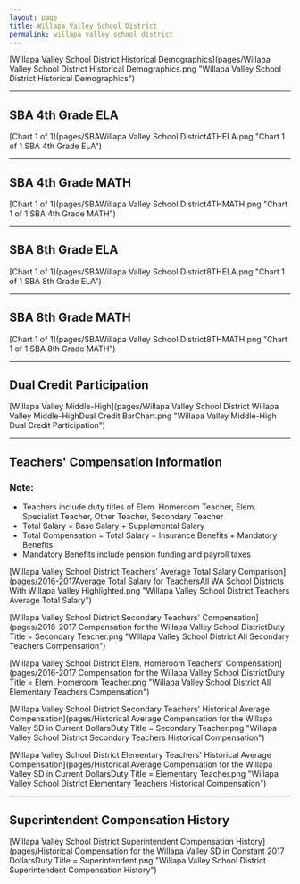 ```yaml
---
layout: page
title: Willapa Valley School District
permalink: willapa valley school district
---
```



[Willapa Valley School District Historical Demographics](pages/Willapa Valley School District Historical Demographics.png "Willapa Valley School District Historical Demographics")

___

## SBA 4th Grade ELA

[Chart 1 of 1](pages/SBAWillapa Valley School District4THELA.png "Chart 1 of 1 SBA 4th Grade ELA")


___

## SBA 4th Grade MATH

[Chart 1 of 1](pages/SBAWillapa Valley School District4THMATH.png "Chart 1 of 1 SBA 4th Grade MATH")


___

## SBA 8th Grade ELA

[Chart 1 of 1](pages/SBAWillapa Valley School District8THELA.png "Chart 1 of 1 SBA 8th Grade ELA")


___

## SBA 8th Grade MATH

[Chart 1 of 1](pages/SBAWillapa Valley School District8THMATH.png "Chart 1 of 1 SBA 8th Grade MATH")


___

## Dual Credit Participation

[Willapa Valley Middle-High](pages/Willapa Valley School District Willapa Valley Middle-HighDual Credit BarChart.png "Willapa Valley Middle-High Dual Credit Participation")


___

## Teachers' Compensation Information
### Note:
- Teachers include duty titles of Elem. Homeroom Teacher, Elem. Specialist Teacher, Other Teacher, Secondary Teacher
- Total Salary = Base Salary + Supplemental Salary
- Total Compensation = Total Salary + Insurance Benefits + Mandatory Benefits
- Mandatory Benefits include pension funding and payroll taxes

[Willapa Valley School District Teachers' Average Total Salary Comparison](pages/2016-2017Average Total Salary for TeachersAll WA School Districts With Willapa Valley Highlighted.png "Willapa Valley School District Teachers Average Total Salary")

[Willapa Valley School District Secondary Teachers' Compensation](pages/2016-2017 Compensation for the Willapa Valley School DistrictDuty Title = Secondary Teacher.png "Willapa Valley School District All Secondary Teachers Compensation")

[Willapa Valley School District Elem. Homeroom Teachers' Compensation](pages/2016-2017 Compensation for the Willapa Valley School DistrictDuty Title = Elem. Homeroom Teacher.png "Willapa Valley School District All Elementary Teachers Compensation")

[Willapa Valley School District Secondary Teachers' Historical Average Compensation](pages/Historical Average Compensation for the Willapa Valley SD in Current DollarsDuty Title = Secondary Teacher.png "Willapa Valley School District Secondary Teachers Historical Compensation")

[Willapa Valley School District Elementary Teachers' Historical Average Compensation](pages/Historical Average Compensation for the Willapa Valley SD in Current DollarsDuty Title = Elementary Teacher.png "Willapa Valley School District Elementary Teachers Historical Compensation")


___

## Superintendent Compensation History

[Willapa Valley School District Superintendent Compensation History](pages/Historical Compensation for the Willapa Valley SD in Constant 2017 DollarsDuty Title = Superintendent.png "Willapa Valley School District Superintendent Compensation History")

